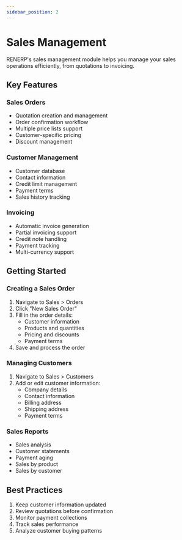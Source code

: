 ```yaml
---
sidebar_position: 2
---
```


# Sales Management

RENERP's sales management module helps you manage your sales operations efficiently, from quotations to invoicing.

## Key Features

### Sales Orders
- Quotation creation and management
- Order confirmation workflow
- Multiple price lists support
- Customer-specific pricing
- Discount management

### Customer Management
- Customer database
- Contact information
- Credit limit management
- Payment terms
- Sales history tracking

### Invoicing
- Automatic invoice generation
- Partial invoicing support
- Credit note handling
- Payment tracking
- Multi-currency support

## Getting Started

### Creating a Sales Order
1. Navigate to Sales > Orders
2. Click "New Sales Order"
3. Fill in the order details:
   - Customer information
   - Products and quantities
   - Pricing and discounts
   - Payment terms
4. Save and process the order

### Managing Customers
1. Navigate to Sales > Customers
2. Add or edit customer information:
   - Company details
   - Contact information
   - Billing address
   - Shipping address
   - Payment terms

### Sales Reports
- Sales analysis
- Customer statements
- Payment aging
- Sales by product
- Sales by customer

## Best Practices
1. Keep customer information updated
2. Review quotations before confirmation
3. Monitor payment collections
4. Track sales performance
5. Analyze customer buying patterns 